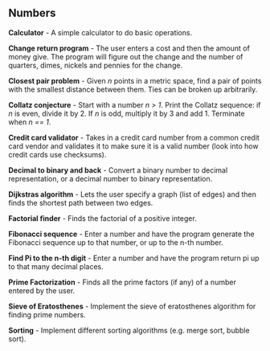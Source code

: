 Numbers
---------

**Calculator** - A simple calculator to do basic operations. 

**Change return program** - The user enters a cost and then the amount of money give. The program will figure out the change and the number of quarters, dimes, nickels and pennies for the change.

**Closest pair problem** - Given _n_ points in a metric space, find a pair of points with the smallest distance between them. Ties can be broken up arbitrarily.

**Collatz conjecture** - Start with a number _n > 1_. Print the Collatz sequence: if _n_ is even, divide it by 2. If _n_ is odd, multiply it by 3 and add 1. Terminate when _n == 1_.

**Credit card validator** - Takes in a credit card number from a common credit card vendor and validates it to make sure it is a valid number (look into how credit cards use checksums). 

**Decimal to binary and back** - Convert a binary number to decimal representation, or a decimal number to binary representation.

**Dijkstras algorithm** - Lets the user specify a graph (list of edges) and then finds the shortest path between two edges.

**Factorial finder** - Finds the factorial of a positive integer.

**Fibonacci sequence** - Enter a number and have the program generate the Fibonacci sequence up to that number, or up to the n-th number.

**Find Pi to the n-th digit** - Enter a number and have the program return pi up to that many decimal places.

**Prime Factorization** - Finds all the prime factors (if any) of a number entered by the user. 

**Sieve of Eratosthenes** - Implement the sieve of eratosthenes algorithm for finding prime numbers.

**Sorting** - Implement different sorting algorithms (e.g. merge sort, bubble sort). 

